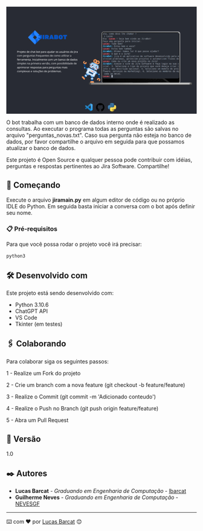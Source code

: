 <img src="content/img/capajirabot.png" width="1000" align="center"/></a> 

O bot trabalha com um banco de dados interno onde é realizado as consultas. Ao executar o programa todas as perguntas são salvas no arquivo "perguntas_novas.txt". Caso sua pergunta não esteja no banco de dados, por favor compartilhe o arquivo em seguida para que possamos atualizar o banco de dados.

Este projeto é Open Source e qualquer pessoa pode contribuir com idéias, perguntas e respostas pertinentes ao Jira Software. Compartilhe!

## 🚀 Começando

Execute o arquivo **jiramain.py** em algum editor de código ou no próprio IDLE do Python. Em seguida basta iniciar a conversa com o bot após definir seu nome.

### 📋 Pré-requisitos

Para que você possa rodar o projeto você irá precisar:

```
python3
```

## 🛠️ Desenvolvido com

Este projeto está sendo desenvolvido com:

- Python 3.10.6
- ChatGPT API
- VS Code 
- Tkinter (em testes)

## 🖇️ Colaborando

Para colaborar siga os seguintes passos:

1 - Realize um Fork do projeto

2 - Crie um branch com a nova feature (git checkout -b feature/feature)

3 - Realize o Commit (git commit -m 'Adicionado conteudo')

4 - Realize o Push no Branch (git push origin feature/feature)

5 - Abra um Pull Request

## 📌 Versão

1.0

## ✒️ Autores

* **Lucas Barcat** - *Graduando em Engenharia de Computação* - [lbarcat](https://github.com/lbarcat)
* **Guilherme Neves** - *Graduando em Engenharia de Computação* - [NEVESGF](https://github.com/NEVESGF)

---
⌨️ com ❤️ por [Lucas Barcat](https://gist.github.com/lbarcat) 😊